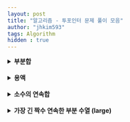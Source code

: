 ```yaml
---
layout: post
title: "알고리즘 - 투포인터 문제 풀이 모음"
author: "jhkim593"
tags: Algorithm
hidden : true
---
```


<details>
<summary><strong>부분합</strong></summary>
<div markdown="1">

> [문제 링크](https://www.acmicpc.net/problem/1806)

<br>
### 난이도 : ⭐⭐


### 코드
```java
import java.util.*;
import java.io.*;

public class Main{
    public static void main(String [] args) throws Exception{
        BufferedReader br = new BufferedReader(new InputStreamReader(System.in));
        StringTokenizer stz = new StringTokenizer(br.readLine());
        int n = Integer.parseInt(stz.nextToken());
        int k = Integer.parseInt(stz.nextToken());

        stz = new StringTokenizer(br.readLine());
        int [] arr = new int[n];
        for(int i=0; i<n; i++){
            arr[i] = Integer.parseInt(stz.nextToken());
        }

        int start = 0;
        int end = 0;
        int sum = arr[0];
        int min = Integer.MAX_VALUE;
        while(true) {
            if(sum < k) {
                end++;
                if(end == arr.length) break;
                sum += arr[end];
            } else {
                min = Math.min(min, end-start+1);
                sum -= arr[start];
                start++;
            }
        }
        System.out.println(min==Integer.MAX_VALUE ? 0 : min);
    }
}
```
</div>
</details>


<br>

<details>
<summary><strong>용액</strong></summary>
<div markdown="1">

> [문제 링크](https://www.acmicpc.net/problem/2470)

<br>
### 난이도 : ⭐
배열 첫번째 인덱스 , 마지막 인덱스 투포인터를 이용해서 용액 합을 계산함

### 코드
```java
import java.util.*;
import java.io.*;

public class Main{
    public static void main(String [] args) throws Exception{
        BufferedReader br = new BufferedReader(new InputStreamReader(System.in));
        StringTokenizer stz = new StringTokenizer(br.readLine());
        int n = Integer.parseInt(stz.nextToken());

        stz = new StringTokenizer(br.readLine());
        int [] arr = new int[n];
        for(int i=0; i<n; i++){
            arr[i] = Integer.parseInt(stz.nextToken());
        }

        int min = Integer.MAX_VALUE;
        int start = 0;
        int end = n-1;

        int saveStart =0;
        int saveEnd =0;
        while(start != end){
            int num = arr[start] + arr[end];
            if(min > Math.abs(num)){
                saveStart = start;
                saveEnd = end;
                min = Math.abs(num);
            }
            if(num > 0) {
                end--;
            } else if (num < 0){
                start++;
            } else break;
        }
        System.out.print(arr[saveStart] + " "+ arr[saveEnd]);
    }
}
```
</div>
</details>


<br>

<details>
<summary><strong>소수의 연속합</strong></summary>
<div markdown="1">

> [문제 링크](https://www.acmicpc.net/problem/1644)

<br>
### 난이도 : ⭐⭐

`for (int j = 2; j * j <= i; j++)` 를 통해 소수를 구함

### 코드
```java
import java.util.*;
import java.io.*;

public class Main{
    public static void main(String [] args) throws Exception{
        BufferedReader br = new BufferedReader(new InputStreamReader(System.in));
        StringTokenizer stz = new StringTokenizer(br.readLine());
        int n = Integer.parseInt(stz.nextToken());
        int []arr = new int[4000000];

        int index = 0;
        loop:
        for(int i=2; i<=n; i++) {
            for (int j = 2; j * j <= i; j++) {
                if (i % j == 0) continue loop;
            }
            arr[index++] = i;
        }

        int start =0;
        int end = 0;
        int count =0;
        int sum=0;
        while(true){
            if(sum <= n){
                if(sum == n) count++;

                if(arr[end] == 0){
                    break;
                }
                sum+=arr[end++];
            } else {
                sum-=arr[start++];
            }
        }
        System.out.println(count);
    }
}
```
</div>
</details>

<br>

<details>
<summary><strong>가장 긴 짝수 연속한 부분 수열 (large)</strong></summary>
<div markdown="1">

> [문제 링크](https://www.acmicpc.net/problem/22862)

<br>
### 난이도 : ⭐⭐

end 시점을 미리 올려서 처리
### 코드
```java
import java.util.*;
import java.io.*;

public class Main{
    public static void main(String [] args) throws Exception{
        BufferedReader br = new BufferedReader(new InputStreamReader(System.in));
        StringTokenizer stz = new StringTokenizer(br.readLine());
        int n = Integer.parseInt(stz.nextToken());
        int []arr = new int[4000000];

        int index = 0;
        loop:
        for(int i=2; i<=n; i++) {
            for (int j = 2; j * j <= i; j++) {
                if (i % j == 0) continue loop;
            }
            arr[index++] = i;
        }

        int start =0;
        int end = 0;
        int count =0;
        int sum=0;
        while(true){
            if(sum <= n){
                if(sum == n) count++;

                if(arr[end] == 0){
                    break;
                }
                sum+=arr[end++];
            } else {
                sum-=arr[start++];
            }
        }
        System.out.println(count);
    }
}
```
</div>
</details>
